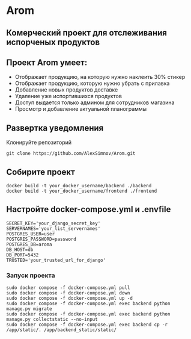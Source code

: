 # Arom

## Комерческий проект для отслеживания испорченых продуктов

## Проект Arom умеет:

- Отображает продукцию, на которую нужно наклеить 30% стикер
- Отображает продукцию, которую нужно убрать с прилавка
- Добавление новых продуктов доставке
- Удаление уже испортившихся продуктов
- Доступ выдается только админом для сотрудников магазина
- Просмотр и добавление актуальной планограммы

## Развертка уведомления 

Клонируйте репозиторий

```
git clone https://github.com/AlexSimnov/Arom.git
```

## Собирите проект

```
docker build -t your_docker_username/backend ./backend
docker build -t your_docker_username/frontend ./frontend
```
## Настройте docker-compose.yml и .envfile

```
SECRET_KEY='your_django_secret_key'
SERVERNAMES='your_list_servernames'
POSTGRES_USER=user
POSTGRES_PASSWORD=password
POSTGRES_DB=aroma
DB_HOST=db
DB_PORT=5432
TRUSTED='your_trusted_url_for_django'
```

### Запуск проекта

```
sudo docker compose -f docker-compose.yml pull
sudo docker compose -f docker-compose.yml down
sudo docker compose -f docker-compose.yml up -d
sudo docker compose -f docker-compose.yml exec backend python manage.py migrate
sudo docker compose -f docker-compose.yml exec backend python manage.py collectstatic --no-input
sudo docker compose -f docker-compose.yml exec backend cp -r /app/static/. /app/backend_static/static/
```
